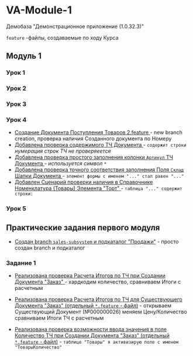 # VA-Module-1

Демобаза "Демонстрационное приложение (1.0.32.3)"

`feature` -файлы,  создаваемые  по  ходу Курса

## Модуль  1

### Урок 1

### Урок 2


### Урок 3


### Урок 4

 * [ Создание Документа Поступления Товаров 2.feature ](https://github.com/alex-dev-2020/VA-Module-1/commit/c93edec0d344ef039b5ea4909301cc52e9977d0b)- new branch creation,  проверка наличия Созданного документа по Номеру
 * [ Добавлена проверка содержимого ТЧ  Документа ]( https://github.com/alex-dev-2020/VA-Module-1/commit/12cdccb07c9d93d397a851b15fe053ac503e3811)  -  `содержит строки`  *нумерация строк ТЧ не проверяеется*
 * [ Добавлена проверка простого заполнения колонки `Артикул` ТЧ  Документа ](https://github.com/alex-dev-2020/VA-Module-1/commit/b513e9fb8103dfbefeb2999c35a4b6b7be3ec17a)     - *используется символ*  `*`
 * [ Добавлена проверка точного соответствия заполнения Поля  `Склад` Шапки  Документа ](https://github.com/alex-dev-2020/VA-Module-1/commit/848d9b5e250ec07cb1c4b497f35b1beb51a0a792)  -  `элемент формы с именем "..." стал равен "..."`
 *  [ Добавлен Сценарий проверки наличия в Справочнике Номенклатура (Товары) Элемента "Торт" ](https://github.com/alex-dev-2020/VA-Module-1/commit/b5a019e8c44a8e40618c0534ee30fbb19a902f7e)  -  `таблица "..." содержит строки: `

### Урок 5

## Практические задания первого модуля

 
 * [Создан branch `sales-subsystem` и подкаталог "Продажи"](https://github.com/alex-dev-2020/VA-Module-1/commit/26b5e0bf6245db8e2de2261b44571d4256051a7e) - просто создан branch и подкаталог
 ### Задание 1
* [Реализована проверка Расчета Итогов по ТЧ при Создании Документа "Заказ" ](https://github.com/alex-dev-2020/VA-Module-1/commit/1267f9721929e296a09a94459cfab12352f5dd12) - хардкодим  количество, сравниваем Итоги с расчетным

* [Реализована проверка Расчета Итогов по ТЧ для Существующего Документа "Заказ" (отдельный `*.feature` - файл)](https://github.com/alex-dev-2020/VA-Module-1/commit/edea20270eb8e56d4a57cf781d10e7a6b53a1635) -  открываем Существующий Документ (№000000026) меняем Цену/Количество сравниваем Итоги ТЧ с расчетным

* [Реализована проверка возможности ввода значения в поле Количество ТЧ при Создании Документа "Заказ" (отдельный `*.feature` - файл)](https://github.com/alex-dev-2020/VA-Module-1/commit/edea20270eb8e56d4a57cf781d10e7a6b53a1635) -   `таблице "Товары" я активизирую поле с именем "ТоварыКоличество"` 


